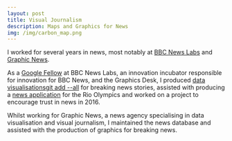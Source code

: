 ```yaml
---
layout: post
title: Visual Journalism
description: Maps and Graphics for News
img: /img/carbon_map.png
---
```

 
I worked for several years in news, most notably at <a href="http://bbcnewslabs.co.uk/">BBC News Labs</a> and <a href="https://www.graphicnews.com/">Graphic News</a>.

As a <a href="http://bbcnewslabs.co.uk/2016/09/26/google-fellow-liam-bolton-blogs-about-his-time-at-the-bbc/">Google Fellow</a> at BBC News Labs, an innovation incubator responsible for innovation for BBC News, and the Graphics Desk, I produced <a href="http://www.bbc.co.uk/news/magazine-36913991">data visualisationsgit add --all</a> for breaking news stories, assisted with producing a <a href="http://www.bbc.co.uk/sport/olympics/36984887">news application</a> for the Rio Olympics and worked on a project to encourage trust in news in 2016.

Whilst working for Graphic News, a news agency specialising in data visualisation and visual journalism, I maintained the news database and assisted with the production of graphics for breaking news.
